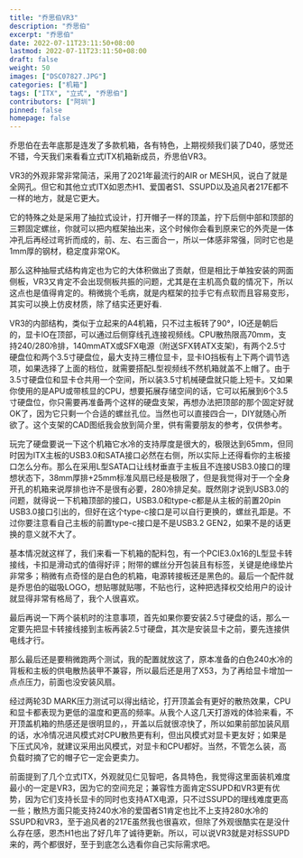 ```yaml
---
title: "乔思伯VR3"
description: "乔思伯"
excerpt: "乔思伯"
date: 2022-07-11T23:11:50+08:00
lastmod: 2022-07-11T23:11:50+08:00
draft: false
weight: 50
images: ["DSC07827.JPG"]
categories: ["机箱"]
tags: ["ITX", "立式", "乔思伯"]
contributors: ["阿圳"]
pinned: false
homepage: false
---
```


乔思伯在去年底那是连发了多款机箱，各有特色，上期视频我们装了D40，感觉还不错，今天我们来看看立式ITX机箱新成员，乔思伯VR3。

VR3的外观非常非常简洁，采用了2021年最流行的AIR or MESH风，说白了就是全网孔。但它和其他立式ITX如恩杰H1、爱国者S1、SSUPD以及追风者217E都不一样的地方，就是它更大。

它的特殊之处是采用了抽拉式设计，打开帽子一样的顶盖，拧下后侧中部和顶部的三颗固定螺丝，你就可以把内框架抽出来，这个时候你会看到原来它的外壳是一体冲孔后再经过弯折而成的，前、左、右三面合一，所以一体感非常强，同时它也是1mm厚的钢材，稳定度非常OK。

那么这种抽屉式结构肯定也为它的大体积做出了贡献，但是相比于单独安装的网面侧板，VR3又肯定不会出现侧板共振的问题，尤其是在主机高负载的情况下，所以这点也是值得肯定的。稍微挑个毛病，就是内框架的拉手它有点软而且容易变形，其实可以换上仿皮材质，除了结实还更好看.

VR3的内部结构，类似于立起来的A4机箱，只不过主板转了90°，IO还是朝后的，显卡IO在顶部，可以通过后侧穿线孔连接视频线。CPU散热限高70mm，支持240/280冷排，140mmATX或SFX电源（附送SFX转ATX支架)，有两个2.5寸硬盘位和两个3.5寸硬盘位，最大支持三槽位显卡，显卡IO挡板有上下两个调节选项，如果选择了上面的档位，就需要搭配L型视频线不然机箱就盖不上帽了。由于3.5寸硬盘位和显卡仓共用一个空间，所以装3.5寸机械硬盘就只能上短卡。又如果你使用的是APU或带核显的CPU，想要拓展存储空间的话，它可以拓展到6个3.5寸硬盘位，你只需要再准备两个这样的硬盘支架，再想办法把顶部的那个固定好就OK了，因为它只剩一个合适的螺丝孔位。当然也可以直接四合一，DIY就随心所欲了。这个支架的CAD图纸我会放到简介里，供有需要朋友的参考，仅供参考。

玩完了硬盘要说一下这个机箱它水冷的支持厚度是很大的，极限达到65mm，但同时因为ITX主板的USB3.0和SATA接口必然在右侧，所以实际上还得看你的主板接口怎么分布。那么在采用L型SATA口让线材垂直于主板且不连接USB3.0接口的理想状态下，38mm厚排+25mm标准风扇已经是极限了，但是我觉得对于一个全身开孔的机箱来说厚排也许不是很有必要，280冷排足矣。既然刚才说到USB3.0的问题，就得说一下机箱顶部的接口，USB3.0和type-c都是从主板的前置20pin USB3.0接口引出的，但好在这个type-c接口是可以自行更换的，螺丝孔距是。不过你要注意看自己主板的前置type-c接口是不是USB3.2 GEN2，如果不是的话更换的意义就不大了。

基本情况就这样了，我们来看一下机箱的配料包，有一个PCIE3.0x16的L型显卡转接线，卡扣是滑动式的值得好评；附带的螺丝分开包装且有标签，关键是绝缘垫片非常多；稍微有点奇怪的是白色的机箱，电源转接板还是黑色的。最后一个配件就是乔思伯的磁吸LOGO，想贴哪就贴哪，不贴也行，这种把选择权交给用户的设计就显得非常有格局了，我个人很喜欢。

最后再说一下两个装机时的注意事项，首先如果你要安装2.5寸硬盘的话，那么一定要先把显卡转接线接到主板再装2.5寸硬盘，其次是安装显卡之前，要先连接供电线才行。

那么最后还是要稍微跑两个测试，我的配置就放这了，原本准备的白色240水冷的背板和主板的供电散热装甲不兼容，所以最后还是用了X53，为了再给显卡增加一点点压力，前面也没安装风扇。

经过两轮3D MARK压力测试可以得出结论，打开顶盖会有更好的散热效果，CPU和显卡都表现为更低的温度和更高的频率。从我个人这几天打游戏的体验来看，不开顶盖机箱的热感还是很明显的，，开盖以后就很凉快了，所以如果前部加装风扇的话，水冷情况进风模式对CPU散热更有利，但出风模式对显卡更友好；如果是下压式风冷，就建议采用出风模式，对显卡和CPU都好。当然，不管怎么装，高负载时摘了它的帽子它一定会更卖力。

前面提到了几个立式ITX，外观就见仁见智吧，各具特色，我觉得这里面装机难度最小的一定是VR3，因为它的空间充足；兼容性方面肯定SSUPD和VR3更有优势，因为它们支持长显卡的同时也支持ATX电源，只不过SSUPD的理线难度更高一些；散热方面只能支持240水冷的爱国者S1肯定也比不上支持280水冷的SSUPD和VR3，至于追风者的217E虽然我也很喜欢，但除了外观很酷实在是没什么存在感，恩杰H1也出了好几年了诚待更新。所以，可以说VR3就是对标SSUPD来的，两个都很好，至于到底怎么选看你自己实际需求吧。
